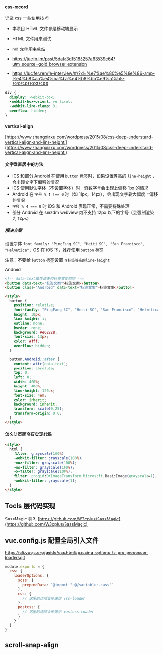 #### css-record

记录 css 一些使用技巧

- 本项目 HTML 文件都是移动端显示
- HTML 文件用来测试
- md 文件用来总结

- https://juejin.im/post/5dafc3df5188257a63539c64?utm_source=gold_browser_extension
- https://lucifer.ren/fe-interview/#/?id=%e7%ae%80%e5%8e%86-amp-%e4%b8%aa%e4%ba%ba%e4%b8%bb%e9%a1%b5-%f0%9f%93%96

```css
div {
  display: -webkit-box;
  -webkit-box-orient: vertical;
  -webkit-line-clamp: 3;
  overflow: hidden;
}
```

#### vertical-align

[https://www.zhangxinxu.com/wordpress/2015/08/css-deep-understand-vertical-align-and-line-height/](https://www.zhangxinxu.com/wordpress/2015/08/css-deep-understand-vertical-align-and-line-height/)

#### 文字垂直居中的方法

- iOS 和部分 Android 在使用 `button` 标签时，如果设置等高的 `line-height` ，会出现文字下偏移的情况
- iOS 使用默认字体（不设置字体）时，奇数字号会出现上偏移 1px 的情况
- Android 在 `字号 % 4 !== 0` 时（如 11px，14px），会出现文字较大幅度上偏移的情况
- `字号 % 4 === 0` 时 iOS 和 Android 表现正常，不需要特殊处理
- 部分 Android 在 smzdm webview 内不支持 12px 以下的字号（会强制渲染为 12px）

##### 解决方案

设置字体 `font-family: "PingFang SC", "Heiti SC", "San Francisco", "Helvetica";`
iOS
在 iOS 下，推荐使用 `button` 标签

注意：不要给 `button` 标签设置 `与标签等高的line-height`

Android

```html
<!-- data-text属性值要和标签文案相同 -->
<button data-text="标签文案">标签文案</button>
<button class="Android" data-text="标签文案">标签文案</button>

<style>
  button {
    position: relative;
    font-family: "PingFang SC", "Heiti SC", "San Francisco", "Helvetica";
    height: 30px;
    line-height: 1;
    outline: none;
    border: none;
    background: #e62828;
    font-size: 13px;
    color: #fff;
    overflow: hidden;
  }

  button.Android::after {
    content: attr(data-text);
    position: absolute;
    top: 0;
    left: 0;
    width: 400%;
    height: 400%;
    line-height: 120px;
    font-size: 4em;
    color: inherit;
    background: inherit;
    transform: scale(0.25);
    transform-origin: 0 0;
  }
</style>
```

#### 怎么让页面变灰实现代码

```html
<style>
  html {
    filter: grayscale(100%);
    -webkit-filter: grayscale(100%);
    -moz-filter: grayscale(100%);
    -ms-filter: grayscale(100%);
    -o-filter: grayscale(100%);
    filter: progid:DXImageTransform.Microsoft.BasicImage(grayscale=1);
    -webkit-filter: grayscale(1);
  }
</style>
```

## Tools 层代码实现

SassMagic 引入 [https://github.com/W3cplus/SassMagic](https://github.com/W3cplus/SassMagic)


## vue.config.js 配置全局引入文件

[https://cli.vuejs.org/guide/css.html#passing-options-to-pre-processor-loadersgit ](https://cli.vuejs.org/guide/css.html#passing-options-to-pre-processor-loaders)
```js
module.exports = {
  css: {
    loaderOptions: {
      scss: {
        prependData: `@import "~@/variables.sass"`
      },
      css: {
        // 这里的选项会传递给 css-loader
      },
      postcss: {
        // 这里的选项会传递给 postcss-loader
      }
    }
  }
}
```

## scroll-snap-align